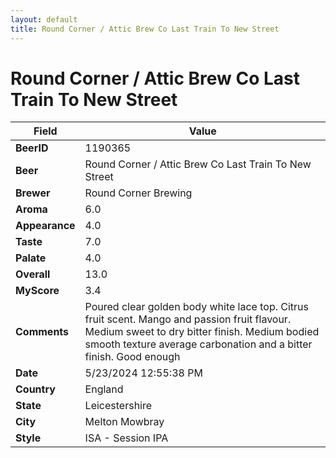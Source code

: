 ```yaml
---
layout: default
title: Round Corner / Attic Brew Co Last Train To New Street
---
```


# Round Corner / Attic Brew Co Last Train To New Street

| Field         | Value     |
|---------------|-----------|
| **BeerID** | 1190365 |
| **Beer** | Round Corner / Attic Brew Co Last Train To New Street |
| **Brewer** | Round Corner Brewing |
| **Aroma** | 6.0 |
| **Appearance** | 4.0 |
| **Taste** | 7.0 |
| **Palate** | 4.0 |
| **Overall** | 13.0 |
| **MyScore** | 3.4 |
| **Comments** | Poured clear golden body white lace top. Citrus fruit scent. Mango and passion fruit flavour. Medium sweet to dry bitter finish. Medium bodied smooth texture average carbonation and a bitter finish.  Good enough  |
| **Date** | 5/23/2024 12:55:38 PM |
| **Country** | England |
| **State** | Leicestershire |
| **City** | Melton Mowbray |
| **Style** | ISA - Session IPA |
